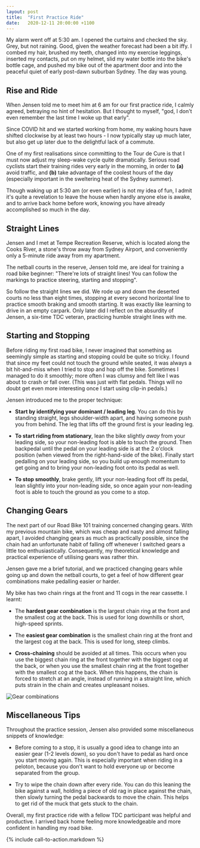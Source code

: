 ```yaml
---
layout: post
title:  "First Practice Ride"
date:   2020-12-11 20:00:00 +1100
---
```


My alarm went off at 5:30 am. I opened the curtains and checked the sky. Grey, but not raining. Good, given the weather forecast had been a bit iffy. I combed my hair, brushed my teeth, changed into my exercise leggings, inserted my contacts, put on my helmet, slid my water bottle into the bike's bottle cage, and pushed my bike out of the apartment door and into the peaceful quiet of early post-dawn suburban Sydney. The day was young.


## Rise and Ride

When Jensen told me to meet him at 6 am for our first practice ride, I calmly agreed, betraying no hint of hesitation. But I thought to myself, "god, I don't even remember the last time I woke up that early".

Since COVID hit and we started working from home, my waking hours have shifted clockwise by at least two hours - I now typically stay up much later, but also get up later due to the delightful lack of a commute.

One of my first realisations since committing to the Tour de Cure is that I must now adjust my sleep-wake cycle quite dramatically. Serious road cyclists start their training rides very early in the morning, in order to **(a)** avoid traffic, and **(b)** take advantage of the coolest hours of the day (especially important in the sweltering heat of the Sydney summer).

Though waking up at 5:30 am (or even earlier) is not my idea of fun, I admit it's quite a revelation to leave the house when hardly anyone else is awake, and to arrive back home before work, knowing you have already accomplished so much in the day.


## Straight Lines

Jensen and I met at Tempe Recreation Reserve, which is located along the Cooks River, a stone's throw away from Sydney Airport, and conveniently only a 5-minute ride away from my apartment.

The netball courts in the reserve, Jensen told me, are ideal for training a road bike beginner: "There're lots of straight lines! You can follow the markings to practice steering, starting and stopping".

So follow the straight lines we did. We rode up and down the deserted courts no less than eight times, stopping at every second horizontal line to practice smooth braking and smooth starting. It was exactly like learning to drive in an empty carpark. Only later did I reflect on the absurdity of Jensen, a six-time TDC veteran, practicing humble straight lines with me.


## Starting and Stopping

Before riding my first road bike, I never imagined that something as seemingly simple as starting and stopping could be quite so tricky. I found that since my feet could not touch the ground while seated, it was always a bit hit-and-miss when I tried to stop and hop off the bike. Sometimes I managed to do it smoothly; more often I was clumsy and felt like I was about to crash or fall over. (This was just with flat pedals. Things will no doubt get even more interesting once I start using clip-in pedals.)

Jensen introduced me to the proper technique:

- **Start by identifying your dominant / leading leg**. You can do this by standing straight, legs shoulder-width apart, and having someone push you from behind. The leg that lifts off the ground first is your leading leg.

- **To start riding from stationary**, lean the bike slightly _away_ from your leading side, so your non-leading foot is able to touch the ground. Then backpedal until the pedal on your leading side is at the 2 o'clock position (when viewed from the right-hand-side of the bike). Finally start pedalling on your leading side, so you build up enough momentum to get going and to bring your non-leading foot onto its pedal as well.

- **To stop smoothly**, brake gently, lift your non-leading foot off its pedal, lean slightly into your non-leading side, so once again your non-leading foot is able to touch the ground as you come to a stop.


## Changing Gears

The next part of our Road Bike 101 training concerned changing gears. With my previous mountain bike, which was cheap and nasty and almost falling apart, I avoided changing gears as much as practically possible, since the chain had an unfortunate habit of falling off whenever I switched gears a little too enthusiastically. Consequently, my theoretical knowledge and practical experience of utilising gears was rather thin.

Jensen gave me a brief tutorial, and we practiced changing gears while going up and down the netball courts, to get a feel of how different gear combinations make pedalling easier or harder.

My bike has two chain rings at the front and 11 cogs in the rear cassette. I learnt:

- The **hardest gear combination** is the largest chain ring at the front and the smallest cog at the back. This is used for long downhills or short, high-speed sprints.

- The **easiest gear combination** is the smallest chain ring at the front and the largest cog at the back. This is used for long, steep climbs.

- **Cross-chaining** should be avoided at all times. This occurs when you use the biggest chain ring at the front together with the biggest cog at the back, or when you use the smallest chain ring at the front together with the smallest cog at the back. When this happens, the chain is forced to stretch at an angle, instead of running in a straight line, which puts strain in the chain and creates unpleasant noises.

![Gear combinations]({{site.baseurl}}/images/gears.jpg)


## Miscellaneous Tips

Throughout the practice session, Jensen also provided some miscellaneous snippets of knowledge:

- Before coming to a stop, it is usually a good idea to change into an easier gear (1-2 levels down), so you don't have to pedal as hard once you start moving again. This is especially important when riding in a peloton, because you don't want to hold everyone up or become separated from the group.

- Try to wipe the chain down after every ride. You can do this leaning the bike against a wall, holding a piece of old rag in place against the chain, then slowly turning the pedal backwards to move the chain. This helps to get rid of the muck that gets stuck to the chain.

Overall, my first practice ride with a fellow TDC participant was helpful and productive. I arrived back home feeling more knowledgeable and more confident in handling my road bike.

{% include call-to-action.markdown %}
